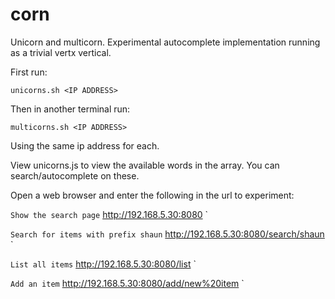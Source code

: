 corn
====

 Unicorn and multicorn. Experimental autocomplete implementation running as a trivial vertx vertical.

First run: 

  `unicorns.sh <IP ADDRESS>`

Then in another terminal run: 

  `multicorns.sh <IP ADDRESS>`

Using the same ip address for each. 

View unicorns.js to view the available words in the array. You can search/autocomplete on these.  

Open a web browser and enter the following in the url to experiment:  

`Show the search page`
http://192.168.5.30:8080  `

`Search for items with prefix shaun`
http://192.168.5.30:8080/search/shaun  `

`List all items`
http://192.168.5.30:8080/list  `

`Add an item`
http://192.168.5.30:8080/add/new%20item  `





